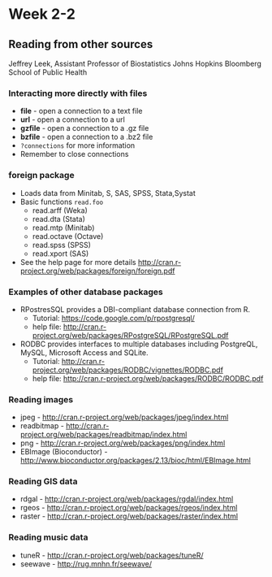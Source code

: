 Week 2-2
========

## Reading from other sources
Jeffrey Leek,
Assistant Professor of Biostatistics
Johns Hopkins Bloomberg School of Public Health

### Interacting more directly with files
- **file** - open a connection to a text file
- **url** - open a connection to a url
- **gzfile** - open a connection to a .gz file
- **bzfile** - open a connection to a .bz2 file
- `?connections` for more information
- Remember to close connections

### foreign package
- Loads data from Minitab, S, SAS, SPSS, Stata,Systat
- Basic functions `read.foo`
  - read.arff (Weka)
  - read.dta (Stata)
  - read.mtp (Minitab)
  - read.octave (Octave)
  - read.spss (SPSS)
  - read.xport (SAS)
- See the help page for more details http://cran.r-project.org/web/packages/foreign/foreign.pdf

### Examples of other database packages
- RPostresSQL provides a DBI-compliant database connection from R. 
  - Tutorial: https://code.google.com/p/rpostgresql/
  - help file: http://cran.r-project.org/web/packages/RPostgreSQL/RPostgreSQL.pdf
- RODBC provides interfaces to multiple databases including PostgreQL, MySQL, Microsoft Access and SQLite. 
  - Tutorial: http://cran.r-project.org/web/packages/RODBC/vignettes/RODBC.pdf
  - help file: http://cran.r-project.org/web/packages/RODBC/RODBC.pdf

### Reading images
- jpeg - http://cran.r-project.org/web/packages/jpeg/index.html
- readbitmap - http://cran.r-project.org/web/packages/readbitmap/index.html
- png - http://cran.r-project.org/web/packages/png/index.html
- EBImage (Bioconductor) - http://www.bioconductor.org/packages/2.13/bioc/html/EBImage.html

### Reading GIS data
- rdgal - http://cran.r-project.org/web/packages/rgdal/index.html
- rgeos - http://cran.r-project.org/web/packages/rgeos/index.html
- raster - http://cran.r-project.org/web/packages/raster/index.html

### Reading music data
- tuneR - http://cran.r-project.org/web/packages/tuneR/
- seewave - http://rug.mnhn.fr/seewave/